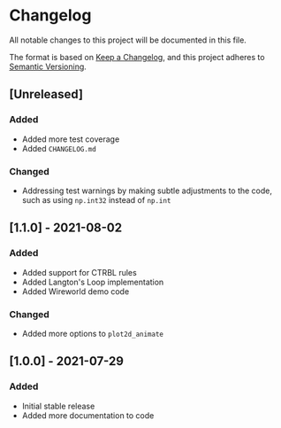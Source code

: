 # Changelog

All notable changes to this project will be documented in this file.

The format is based on [Keep a Changelog](https://keepachangelog.com/en/1.0.0/),
and this project adheres to [Semantic Versioning](https://semver.org/spec/v2.0.0.html).

## [Unreleased]

### Added 

- Added more test coverage
- Added `CHANGELOG.md`

### Changed

- Addressing test warnings by making subtle adjustments to the code, such as using `np.int32` instead of `np.int` 

## [1.1.0] - 2021-08-02

### Added

- Added support for CTRBL rules
- Added Langton's Loop implementation
- Added Wireworld demo code

### Changed

- Added more options to `plot2d_animate`

## [1.0.0] - 2021-07-29

### Added

- Initial stable release
- Added more documentation to code

